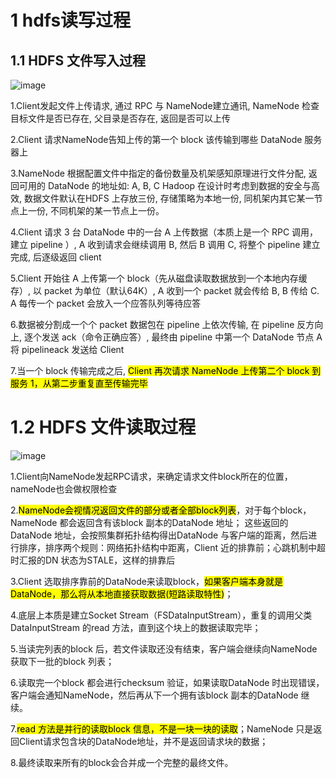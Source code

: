 # 1 hdfs读写过程

## 1.1 HDFS 文件写入过程

![image](https://user-images.githubusercontent.com/75486726/178136034-85213a1c-4c9a-471f-b5cc-0048fc5ce933.png)

1.Client发起文件上传请求, 通过 RPC 与 NameNode建立通讯, NameNode 检查目标文件是否已存在, 父目录是否存在, 返回是否可以上传

2.Client 请求NameNode告知上传的第一个 block 该传输到哪些 DataNode 服务器上

3.NameNode 根据配置文件中指定的备份数量及机架感知原理进行文件分配, 返回可用的
DataNode 的地址如: A, B, C
Hadoop 在设计时考虑到数据的安全与高效, 数据文件默认在HDFS 上存放三份, 存储策略为本地一份, 同机架内其它某一节点上一份, 不同机架的某一节点上一份。

4.Client 请求 3 台 DataNode 中的一台 A 上传数据（本质上是一个 RPC 调用，建立 pipeline
）, A 收到请求会继续调用 B, 然后 B 调用 C, 将整个 pipeline 建立完成, 后逐级返回 client

5.Client 开始往 A 上传第一个 block（先从磁盘读取数据放到一个本地内存缓存）, 以
packet 为单位（默认64K）, A 收到一个 packet 就会传给 B, B 传给 C. A 每传一个 packet 会放入一个应答队列等待应答

6.数据被分割成一个个 packet 数据包在 pipeline 上依次传输, 在 pipeline 反方向上, 逐个发送 ack（命令正确应答）, 最终由 pipeline 中第一个 DataNode 节点 A 将 pipelineack 发送给 Client

7.当一个 block 传输完成之后, <mark>Client 再次请求 NameNode 上传第二个 block 到服务 1，从第二步重复直至传输完毕</mark>

# 1.2 HDFS 文件读取过程

![image](https://user-images.githubusercontent.com/75486726/178136046-37238d62-d19f-4307-8950-6ec57712251c.png)

1.Client向NameNode发起RPC请求，来确定请求文件block所在的位置，nameNode也会做权限检查

2.<mark>NameNode会视情况返回文件的部分或者全部block列表</mark>，对于每个block，NameNode 都会返回含有该block 副本的DataNode 地址； 这些返回的DataNode 地址，会按照集群拓扑结构得出DataNode 与客户端的距离，然后进行排序，排序两个规则：网络拓扑结构中距离，Client 近的排靠前；心跳机制中超时汇报的DN 状态为STALE，这样的排靠后

3.Client 选取排序靠前的DataNode来读取block，<mark>如果客户端本身就是DataNode，那么将从本地直接获取数据(短路读取特性)</mark>；

4.底层上本质是建立Socket Stream（FSDataInputStream），重复的调用父类DataInputStream 的read 方法，直到这个块上的数据读取完毕；

5.当读完列表的block 后，若文件读取还没有结束，客户端会继续向NameNode 获取下一批的block 列表；

6.读取完一个block 都会进行checksum 验证，如果读取DataNode 时出现错误，客户端会通知NameNode，然后再从下一个拥有该block 副本的DataNode 继续。

7.<mark>read 方法是并行的读取block 信息，不是一块一块的读取</mark>；NameNode 只是返回Client请求包含块的DataNode地址，并不是返回请求块的数据；

8.最终读取来所有的block会合并成一个完整的最终文件。
